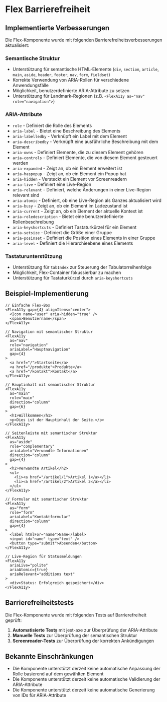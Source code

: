 # Flex Barrierefreiheit

## Implementierte Verbesserungen

Die Flex-Komponente wurde mit folgenden Barrierefreiheitsverbesserungen aktualisiert:

### Semantische Struktur

- Unterstützung für semantische HTML-Elemente (`div`, `section`, `article`, `main`, `aside`, `header`, `footer`, `nav`, `form`, `fieldset`)
- Korrekte Verwendung von ARIA-Rollen für verschiedene Anwendungsfälle
- Möglichkeit, benutzerdefinierte ARIA-Attribute zu setzen
- Unterstützung für Landmark-Regionen (z.B. `<FlexA11y as="nav" role="navigation">`)

### ARIA-Attribute

- `role` - Definiert die Rolle des Elements
- `aria-label` - Bietet eine Beschreibung des Elements
- `aria-labelledby` - Verknüpft ein Label mit dem Element
- `aria-describedby` - Verknüpft eine ausführliche Beschreibung mit dem Element
- `aria-owns` - Definiert Elemente, die zu diesem Element gehören
- `aria-controls` - Definiert Elemente, die von diesem Element gesteuert werden
- `aria-expanded` - Zeigt an, ob ein Element erweitert ist
- `aria-haspopup` - Zeigt an, ob ein Element ein Popup hat
- `aria-hidden` - Versteckt ein Element vor Screenreadern
- `aria-live` - Definiert eine Live-Region
- `aria-relevant` - Definiert, welche Änderungen in einer Live-Region relevant sind
- `aria-atomic` - Definiert, ob eine Live-Region als Ganzes aktualisiert wird
- `aria-busy` - Zeigt an, ob ein Element im Ladezustand ist
- `aria-current` - Zeigt an, ob ein Element der aktuelle Kontext ist
- `aria-roledescription` - Bietet eine benutzerdefinierte Rollenbeschreibung
- `aria-keyshortcuts` - Definiert Tastaturkürzel für ein Element
- `aria-setsize` - Definiert die Größe einer Gruppe
- `aria-posinset` - Definiert die Position eines Elements in einer Gruppe
- `aria-level` - Definiert die Hierarchieebene eines Elements

### Tastaturunterstützung

- Unterstützung für `tabIndex` zur Steuerung der Tabulatorreihenfolge
- Möglichkeit, Flex-Container fokussierbar zu machen
- Unterstützung für Tastaturkürzel durch `aria-keyshortcuts`

## Beispiel-Implementierung

```tsx
// Einfache Flex-Box
<FlexA11y gap={4} alignItems="center">
  <Icon name="user" aria-hidden="true" />
  <span>Benutzername</span>
</FlexA11y>

// Navigation mit semantischer Struktur
<FlexA11y 
  as="nav" 
  role="navigation" 
  ariaLabel="Hauptnavigation"
  gap={4}
>
  <a href="/">Startseite</a>
  <a href="/produkte">Produkte</a>
  <a href="/kontakt">Kontakt</a>
</FlexA11y>

// Hauptinhalt mit semantischer Struktur
<FlexA11y 
  as="main" 
  role="main"
  direction="column"
  gap={6}
>
  <h1>Willkommen</h1>
  <p>Dies ist der Hauptinhalt der Seite.</p>
</FlexA11y>

// Seitenleiste mit semantischer Struktur
<FlexA11y 
  as="aside" 
  role="complementary"
  ariaLabel="Verwandte Informationen"
  direction="column"
  gap={4}
>
  <h2>Verwandte Artikel</h2>
  <ul>
    <li><a href="/artikel/1">Artikel 1</a></li>
    <li><a href="/artikel/2">Artikel 2</a></li>
  </ul>
</FlexA11y>

// Formular mit semantischer Struktur
<FlexA11y 
  as="form" 
  role="form"
  ariaLabel="Kontaktformular"
  direction="column"
  gap={4}
>
  <label htmlFor="name">Name</label>
  <input id="name" type="text" />
  <button type="submit">Absenden</button>
</FlexA11y>

// Live-Region für Statusmeldungen
<FlexA11y 
  ariaLive="polite" 
  ariaAtomic={true}
  ariaRelevant="additions text"
>
  <div>Status: Erfolgreich gespeichert</div>
</FlexA11y>
```

## Barrierefreiheitstests

Die Flex-Komponente wurde mit folgenden Tests auf Barrierefreiheit geprüft:

1. **Automatisierte Tests** mit jest-axe zur Überprüfung der ARIA-Attribute
2. **Manuelle Tests** zur Überprüfung der semantischen Struktur
3. **Screenreader-Tests** zur Überprüfung der korrekten Ankündigungen

## Bekannte Einschränkungen

- Die Komponente unterstützt derzeit keine automatische Anpassung der Rolle basierend auf dem gewählten Element
- Die Komponente unterstützt derzeit keine automatische Validierung der ARIA-Attribute
- Die Komponente unterstützt derzeit keine automatische Generierung von IDs für ARIA-Attribute